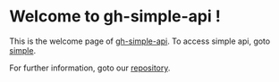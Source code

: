 # Welcome to gh-simple-api !

This is the welcome page of [gh-simple-api][repo]. To access simple api, goto [simple](./simple).

For further information, goto our [repository][repo].


[repo]: https://github.com/aioqzone/gh-simple-api
